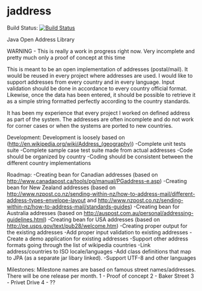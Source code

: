 jaddress
========

Build Status: [![Build Status](http://ec2-50-16-63-183.compute-1.amazonaws.com/jenkins/job/jaddress/badge/icon)](http://ec2-50-16-63-183.compute-1.amazonaws.com/jenkins/job/jaddress/)

Java Open Address Library

WARNING - This is really a work in progress right now. Very incomplete and pretty much only a proof of concept at this time

This is meant to be an open implementation of addresses (postal/mail). It would be reused in every project where addresses
are used. I would like to support addresses from every country and in every language. Input validation should be done in
accordance to every country official format. Likewise, once the data has been entered, it should be possible to retrieve
it as a simple string formatted perfectly according to the country standards.

It has been my experience that every project I worked on defined address as part of the system. The addresses are often
incomplete and do not work for corner cases or when the systems are ported to new countries.

Development:
Development is loosely based on (http://en.wikipedia.org/wiki/Address_(geography))
-Complete unit tests suite
-Complete sample case test suite made from actual addresses
-Code should be organized by country
-Coding should be consistent between the different country implementations

Roadmap:
-Creating bean for Canadian addresses
(based on http://www.canadapost.ca/tools/pg/manual/PGaddress-e.asp)
-Creating bean for New Zealand addresses
(based on http://www.nzpost.co.nz/sending-within-nz/how-to-address-mail/different-address-types-envelope-layout
and http://www.nzpost.co.nz/sending-within-nz/how-to-address-mail/standards-guides)
-Creating bean for Australia addresses
(based on http://auspost.com.au/personal/addressing-guidelines.html)
-Creating bean for USA addresses
(based on http://pe.usps.gov/text/pub28/welcome.htm)
-Creating proper output for the existing addresses
-Add proper input validation to existing addresses
-Create a demo application for existing addresses
-Support other address formats going through the list of wikipedia countries
-Link address/countries to ISO locale/languages
-Add class definitions that map to JPA (as a separate jar libary linked).
-Support UTF-8 and other languages

Milestones:
Milestone names are based on famous street names/addresses. There will be one release per month.
1 - Proof of concept
2 - Baker Street
3 - Privet Drive
4 - ??